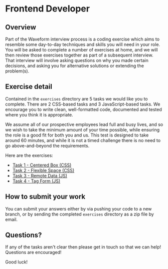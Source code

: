 # Frontend Developer

## Overview

Part of the Waveform interview process is a coding exercise which aims to resemble some day-to-day techniques and skills
you will need in your role. You will be asked to complete a number of exercises at home, and we will then review those
exercises together as part of a subsequent interview. That interview will involve asking questions on why you made
certain decisions, and asking you for alternative solutions or extending the problem(s).

## Exercise detail

Contained in the `exercises` directory are 5 tasks we would like you to complete. There are 2 CSS-based tasks and 3
JavaScript-based tasks. We encourage you to write clean, well-formatted code, documented and tested where you think it
is appropriate.

We assume all of our prospective employees lead full and busy lives, and so we wish to take the minimum amount of your
time possible, while ensuring the role is a good fit for both you and us. This test is designed to take around 60
minutes, and while it is not a timed challenge there is no need to go above-and-beyond the requirements.

Here are the exercises:

* [Task 1 - Centered Box (CSS)](exercises/task1/task1.html)
* [Task 2 - Flexible Space (CSS)](exercises/task2/task2.html)
* [Task 3 - Remote Data (JS)](exercises/task3/task3.html)
* [Task 4 - Tag Form (JS)](exercises/task4/task4.html)

## How to submit your work

You can submit your answers either by via pushing your code to a new branch, or by sending the completed `exercises`
directory as a zip file by email.

## Questions?

If any of the tasks aren't clear then please get in touch so that we can help! Questions are encouraged!

Good luck!
